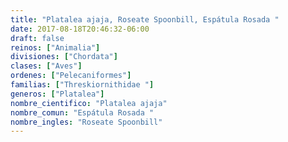 ```yaml
---
title: "Platalea ajaja, Roseate Spoonbill, Espátula Rosada "
date: 2017-08-18T20:46:32-06:00
draft: false
reinos: ["Animalia"]
divisiones: ["Chordata"]
clases: ["Aves"]
ordenes: ["Pelecaniformes"]
familias: ["Threskiornithidae "]
generos: ["Platalea"]
nombre_cientifico: "Platalea ajaja"
nombre_comun: "Espátula Rosada "
nombre_ingles: "Roseate Spoonbill"
---
```

